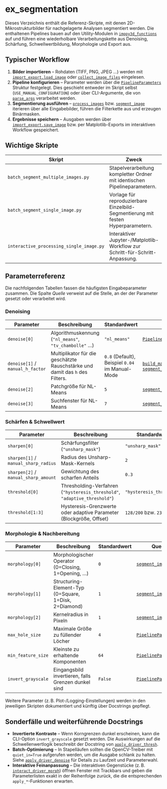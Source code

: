 # ex_segmentation

Dieses Verzeichnis enthält die Referenz-Skripte, mit denen 2D-Mikrostrukturbilder
für nachgelagerte Analysen segmentiert werden. Die enthaltenen Pipelines bauen
auf den Utility-Modulen in [`imppy3d_functions`](../imppy3d_functions) auf und
führen eine wiederholbare Verarbeitungskette aus Denoising, Schärfung,
Schwellwertbildung, Morphologie und Export aus.

## Typischer Workflow

1. **Bilder importieren** – Rohdaten (TIFF, PNG, JPEG …) werden mit
   [`import_export.load_image`](../imppy3d_functions/import_export.py#L6)
   oder [`collect_image_files`](./batch_segment_multiple_images.py#L277)
   eingelesen.
2. **Pipeline konfigurieren** – Parameter werden über die
   [`PipelineParameters`](./batch_segment_multiple_images.py#L52)
   Struktur festgelegt. Dies geschieht entweder im Skript selbst (`USE_MANUAL_CONFIGURATION`)
   oder über CLI-Argumente, die von
   [`parse_args`](./batch_segment_multiple_images.py#L228) verarbeitet werden.
3. **Segmentierung ausführen** –
   [`process_images`](./batch_segment_multiple_images.py#L367) bzw.
   [`segment_image`](./batch_segment_multiple_images.py#L302)
   iterieren über alle Eingabebilder, führen die Filterkette aus und erzeugen
   Binärmasken.
4. **Ergebnisse speichern** – Ausgaben werden über
   [`import_export.save_image`](../imppy3d_functions/import_export.py#L868)
   bzw. per Matplotlib-Exports im interaktiven Workflow gespeichert.

## Wichtige Skripte

| Skript | Zweck | Wichtige Funktionen |
| --- | --- | --- |
| `batch_segment_multiple_images.py` | Stapelverarbeitung kompletter Ordner mit identischen Pipelineparametern. | [`PipelineParameters`](./batch_segment_multiple_images.py#L52), [`build_pipeline`](./batch_segment_multiple_images.py#L285), [`process_images`](./batch_segment_multiple_images.py#L367) |
| `batch_segment_single_image.py` | Vorlage für reproduzierbare Einzelbild-Segmentierung mit festen Hyperparametern. | [`sdrv.apply_driver_denoise`](../imppy3d_functions/ski_driver_functions.py#L389), [`sdrv.apply_driver_thresholding`](../imppy3d_functions/ski_driver_functions.py#L87), [`sdrv.apply_driver_morph`](../imppy3d_functions/ski_driver_functions.py#L720) |
| `interactive_processing_single_image.py` | Interaktiver Jupyter-/Matplotlib-Workflow zur Schritt-für-Schritt-Anpassung. | [`interact_adaptive_thresholding`](./interactive_processing_single_image.py#L187), [`interact_del_features`](./interactive_processing_single_image.py#L275), [`interact_skeletonize`](./interactive_processing_single_image.py#L353) |

## Parameterreferenz

Die nachfolgenden Tabellen fassen die häufigsten Eingabeparameter zusammen. Die
Spalte *Quelle* verweist auf die Stelle, an der der Parameter gesetzt oder
verarbeitet wird.

### Denoising

| Parameter | Beschreibung | Standardwert | Quelle |
| --- | --- | --- | --- |
| `denoise[0]` | Algorithmuskennung (`"nl_means"`, `"tv_chambolle"` …) | `"nl_means"` | [`PipelineParameters`](./batch_segment_multiple_images.py#L52) |
| `denoise[1]` / `manual_h_factor` | Multiplikator für die geschätzte Rauschstärke und damit das `h` des Filters. | `0.8` (Default), Beispiel `0.04` im Manual-Mode | [`build_manual_configuration`](./batch_segment_multiple_images.py#L158), [`segment_image`](./batch_segment_multiple_images.py#L302) |
| `denoise[2]` | Patchgröße für NL-Means | `5` | [`segment_image`](./batch_segment_multiple_images.py#L302) |
| `denoise[3]` | Suchfenster für NL-Means | `7` | [`segment_image`](./batch_segment_multiple_images.py#L302) |

### Schärfen & Schwellwert

| Parameter | Beschreibung | Standardwert | Quelle |
| --- | --- | --- | --- |
| `sharpen[0]` | Schärfungsfilter (`"unsharp_mask"`) | `"unsharp_mask"` | [`PipelineParameters`](./batch_segment_multiple_images.py#L52) |
| `sharpen[1]` / `manual_sharp_radius` | Radius des Unsharp-Mask-Kernels | `2` | [`build_pipeline`](./batch_segment_multiple_images.py#L285) |
| `sharpen[2]` / `manual_sharp_amount` | Gewichtung des scharfen Anteils | `0.3` | [`build_pipeline`](./batch_segment_multiple_images.py#L285) |
| `threshold[0]` | Thresholding-Verfahren (`"hysteresis_threshold"`, `"adaptive_threshold"`) | `"hysteresis_threshold"` | [`build_pipeline`](./batch_segment_multiple_images.py#L285) |
| `threshold[1:3]` | Hysteresis-Grenzwerte oder adaptive Parameter (Blockgröße, Offset) | `128/200` bzw. `23/-5` | [`segment_image`](./batch_segment_multiple_images.py#L302) |

### Morphologie & Nachbereitung

| Parameter | Beschreibung | Standardwert | Quelle |
| --- | --- | --- | --- |
| `morphology[0]` | Morphologischer Operator (0=Closing, 1=Opening, …) | `0` | [`segment_image`](./batch_segment_multiple_images.py#L302) |
| `morphology[1]` | Structuring-Element-Typ (0=Square, 1=Disk, 2=Diamond) | `1` | [`segment_image`](./batch_segment_multiple_images.py#L302) |
| `morphology[2]` | Kernelradius in Pixeln | `1` | [`segment_image`](./batch_segment_multiple_images.py#L302) |
| `max_hole_size` | Maximale Größe zu füllender Löcher | `4` | [`PipelineParameters`](./batch_segment_multiple_images.py#L52) |
| `min_feature_size` | Kleinste zu erhaltende Komponenten | `64` | [`PipelineParameters`](./batch_segment_multiple_images.py#L52) |
| `invert_grayscale` | Eingangsbild invertieren, falls Grenzen dunkel sind | `False` | [`PipelineParameters`](./batch_segment_multiple_images.py#L52) |

Weitere Parameter (z. B. Plot-/Logging-Einstellungen) werden in den jeweiligen
Skripten dokumentiert und künftig über Docstrings gepflegt.

## Sonderfälle und weiterführende Docstrings

* **Invertierte Kontraste** – Wenn Korngrenzen dunkel erscheinen, kann die
  CLI-Option `invert_grayscale` gesetzt werden. Die Auswirkungen auf die
  Schwellenwertlogik beschreibt der Docstring von
  [`apply_driver_thresh`](../imppy3d_functions/cv_driver_functions.py#L758).
* **Batch-Optimierung** – In Stapelläufen sollten die OpenCV-Treiber mit
  `quiet_in=True` aufgerufen werden, um die Ausgabe schlank zu halten. Siehe
  [`apply_driver_denoise`](../imppy3d_functions/cv_driver_functions.py#L1072)
  für Details zu Laufzeit und Parameterwahl.
* **Interaktive Feinanpassung** – Die interaktiven Gegenstücke (z. B.
  [`interact_driver_morph`](../imppy3d_functions/cv_driver_functions.py#L511))
  öffnen Fenster mit Trackbars und geben die Parameterlisten exakt in der
  Reihenfolge zurück, die die entsprechenden `apply_*`-Funktionen erwarten.
